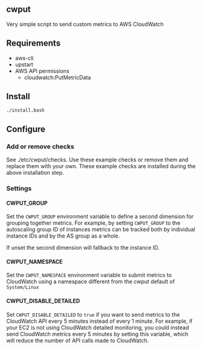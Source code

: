 ## cwput

Very simple script to send custom metrics to AWS CloudWatch

## Requirements

- aws-cli
- upstart
- AWS API permissions
  - cloudwatch:PutMetricData

## Install

`./install.bash`

## Configure

### Add or remove checks

See ./etc/cwput/checks.  Use these example checks or remove them and
replace them with your own.  These example checks are installed during the
above installation step.

### Settings

#### CWPUT_GROUP

Set the `CWPUT_GROUP` environment variable to define a second dimension for
grouping together metrics. For example, by setting `CWPUT_GROUP` to the
autoscaling group ID of instances metrics can be tracked both by individual
instance IDs and by the AS group as a whole.

If unset the second dimension will fallback to the instance ID.

#### CWPUT_NAMESPACE

Set the `CWPUT_NAMESPACE` environment variable to submit metrics to CloudWatch
using a namespace different from the cwput default of `System/Linux`

#### CWPUT_DISABLE_DETAILED

Set `CWPUT_DISABLE_DETAILED` to `true` if you want to send metrics to the
CloudWatch API every 5 minutes instead of every 1 minute.  For example, if your
EC2 is not using CloudWatch detailed monitoring, you could instead send
CloudWatch metrics every 5 minutes by setting this variable, which will reduce
the number of API calls made to CloudWatch.
